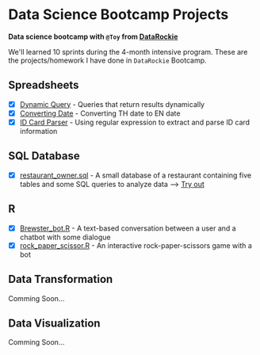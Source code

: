 # Data Science Bootcamp Projects

**Data science bootcamp with `@Toy` from [DataRockie](https://datarockie.com/)**

We'll learned 10 sprints during the 4-month intensive program. These are the projects/homework I have done in `DataRockie` Bootcamp.

## Spreadsheets

- [x]  [Dynamic Query](https://github.com/Pawissanan/DataScience_Bootcamp_Project/blob/main/Spreadsheets/Dynamic%20Query.png) - Queries that return results dynamically
- [x]  [Converting Date](https://github.com/Pawissanan/DataScience_Bootcamp_Project/blob/main/Spreadsheets/Convert%20Date.png) - Converting TH date to EN date
- [x]  [ID Card Parser](https://github.com/Pawissanan/DataScience_Bootcamp_Project/blob/main/Spreadsheets/ID%20Card%20Parser.png) - Using regular expression to extract and parse ID card information

## SQL Database

- [x]  [restaurant_owner.sql](https://github.com/Pawissanan/DataScience_Bootcamp_Project/blob/main/SQL/my_restaurant.sql) - A small database of a restaurant containing five tables and some SQL queries to analyze data --> [Try out](https://replit.com/@UsPawissanan/BootcamphomeworkSQL?v=1)

## R
- [x]  [Brewster_bot.R](https://github.com/Pawissanan/DataScience_Bootcamp_Project/blob/main/R/Brewster_bot.R) - A text-based conversation between a user and a chatbot with some dialogue
- [x]  [rock_paper_scissor.R](https://github.com/Pawissanan/DataScience_Bootcamp_Project/blob/main/R/rock_paper_scissor.R) - An interactive rock-paper-scissors game with a bot

## Data Transformation
Comming Soon...
## Data Visualization
Comming Soon...
